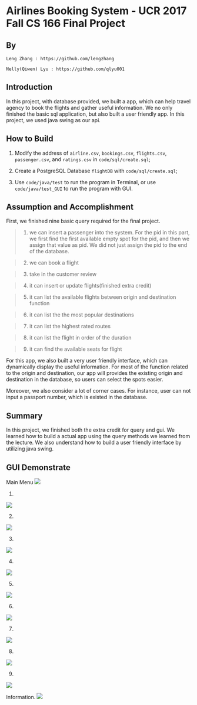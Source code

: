 # Airlines Booking System - UCR 2017 Fall CS 166 Final Project
## By

    Leng Zhang : https://github.com/lengzhang
    
    Nelly(Qiwen) Lyu : https://github.com/qlyu001
## Introduction

In this project, with database provided, we built a app, which can help travel agency to book the flights and gather useful information. We no only finished the basic sql application, but also built a user friendly app. In this project, we used java swing as our api.

## How to Build
1. Modify the address of ```airline.csv```, ```bookings.csv```, ```flights.csv```, ```passenger.csv```, and ```ratings.csv``` in ```code/sql/create.sql```;

2. Create a PostgreSQL Database ```flightDB``` with ```code/sql/create.sql```;

3. Use ```code/java/test``` to run the program in Terminal, or use ```code/java/test_GUI``` to run the program with GUI.

## Assumption and Accomplishment

First, we finished nine basic query required for the final project.

> 1. we can insert a passenger into the system. For the pid in this part, we first find the first available empty spot for the pid, and then we assign that value as pid. We did not just assign the pid to the end of the database.

> 2. we can book a flight

> 3. take in the customer review

> 4. it can insert or update flights(finished extra credit)

> 5. it can list the available flights between origin and destination function

> 6. it can list the the most popular destinations

> 7. it can list the highest rated routes

> 8. it can list the flight in order of the duration

> 9. it can find the available seats for flight

For this app, we also built a very user friendly interface, which can dynamically display the useful information. For most of the function related to the origin and destination, our app will provides the existing origin and destination in the database, so users can select the spots easier.

Moreover, we also consider a lot of corner cases. For instance, user can not input a passport number, which is existed in the database.

## Summary

In this project, we finished both the extra credit for query and gui. We learned how to build a actual app using the query methods we learned from the lecture. We also understand how to build a user friendly interface by utilizing java swing.

## GUI Demonstrate

Main Menu
![](images/01.png)

1. 
![](images/02.png)

2. 
![](images/03.png)

3. 
![](images/04.png)

4. 
![](images/05.png)

5. 
![](images/06.png)

6. 
![](images/07.png)

7. 
![](images/08.png)

8. 
![](images/09.png)

9. 
![](images/10.png)

Information.
![](images/11.png)